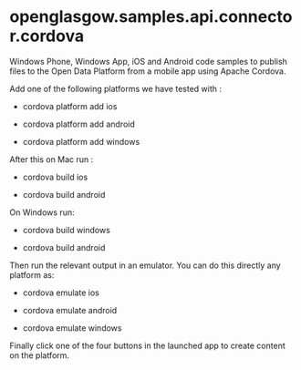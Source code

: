 # openglasgow.samples.api.connector.cordova
Windows Phone, Windows App, iOS and Android code samples to publish files to the Open Data Platform from a mobile app using Apache Cordova.

Add one of the following platforms we have tested with :

  - cordova platform add ios

  - cordova platform add android

  - cordova platform add windows

After this on Mac run :

  - cordova build ios

  - cordova build android

On Windows run:

  - cordova build windows

  - cordova build android

Then run the relevant output in an emulator. You can do this directly any platform as:

  - cordova emulate ios

  - cordova emulate android

  - cordova emulate windows

Finally click one of the four buttons in the launched app to create content on the platform.

